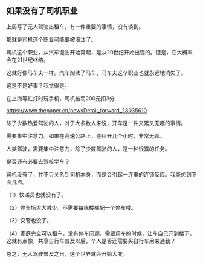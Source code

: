 ## 如果没有了司机职业

上周写了无人驾驶出租车，有一件重要的事情，没有谈到。

那就是司机这个职业可能要被淘汰了。

司机这个职业，从汽车诞生开始算起，是从20世纪开始出现的。但是，它大概率会在21世纪终结。

这就好像马车夫一样。汽车淘汰了马车，马车夫这个职业也就永远地消失了。

这是不是好事？我觉得是。

在上海等红灯时玩手机，司机被罚200元扣3分

https://www.thepaper.cn/newsDetail_forward_28035610

除了少数热爱驾驶的人，对于大多数人来说，开车是一件又累又无趣的事情。

需要集中注意力。如果在高速公路上，连续开几个小时，非常无聊。

人类驾驶，需要集中注意力，除了少数驾驶的人，是一种很累的任务。

是否还有必要去驾校学车？

司机没有了，并不只关系到司机本身，而是会引起一连串的连锁反应。我能想到下面几点。

（1）快递员也就没有了。

（2）停车场大大减少。不需要每栋楼都配一个停车楼。

（3）交警也没了。

（4）家庭完全可以租车，没有停车问题。需要用车的时候，让车自己开到楼下。这就有点像，共享自行车普及以后，个人是否还需要买自行车用来通勤？

总之，无人驾驶普及之日，这个世界就会开始大变。